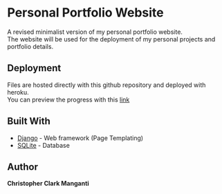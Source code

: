 # Personal Portfolio Website

A revised minimalist version of my personal portfolio website. <br/>
The website will be used for the deployment of my personal projects and portfolio details.

## Deployment

Files are hosted directly with this github repository and deployed with heroku. <br/>
You can preview the progress with this [link](https://www.christopher-clark.herokuapp.com)

## Built With

* [Django](https://www.djangoproject.com/) - Web framework (Page Templating)
* [SQLite](https://www.sqlite.org/index.html) - Database

## Author

**Christopher Clark Manganti**
